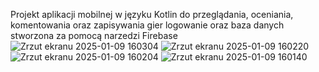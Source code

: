 Projekt aplikacji mobilnej w języku Kotlin do przeglądania, oceniania, komentowania oraz zapisywania gier
logowanie oraz baza danych stworzona za pomocą narzedzi Firebase
![Zrzut ekranu 2025-01-09 160304](https://github.com/user-attachments/assets/0327e8df-4ec7-4ef2-8a3e-7248de52e789)
![Zrzut ekranu 2025-01-09 160220](https://github.com/user-attachments/assets/dececbd8-83c9-437b-bfa0-a467836fe2a2)
![Zrzut ekranu 2025-01-09 160204](https://github.com/user-attachments/assets/e1fed21d-8821-4560-afbc-9fdf7f61e300)
![Zrzut ekranu 2025-01-09 160140](https://github.com/user-attachments/assets/0260b6c1-b720-466b-aa4f-9c3611e4b430)
